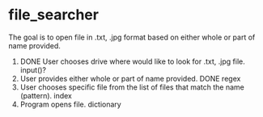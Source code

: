 # file_searcher

The goal is to open file in .txt, .jpg format based on either whole or part of name provided.

1. DONE User chooses drive where would like to look for .txt, .jpg file.
    input()?
2. User provides either whole or part of name provided.
    DONE regex
3. User chooses specific file from the list of files that match the name (pattern).
    index
4. Program opens file.
    dictionary   